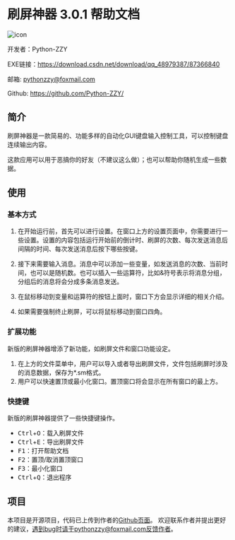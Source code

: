 # 刷屏神器 3.0.1 帮助文档
![icon](https://github.com/Python-ZZY/Spam3.0/tree/main/assets/icon.png)

开发者：Python-ZZY

EXE链接：https://download.csdn.net/download/qq_48979387/87366840

邮箱: pythonzzy@foxmail.com

Github: https://github.com/Python-ZZY/
## 简介
刷屏神器是一款简易的、功能多样的自动化GUI键盘输入控制工具，可以控制键盘连续输出内容。

这款应用可以用于恶搞你的好友（不建议这么做）；也可以帮助你随机生成一些数据。

## 使用
### 基本方式
1. 在开始运行前，首先可以进行设置。在窗口上方的设置页面中，你需要进行一些设置。设置的内容包括运行开始前的倒计时、刷屏的次数、每次发送消息后间隔的时间、每次发送消息后按下哪些按键。

2. 接下来需要输入消息。消息中可以添加一些变量，如发送消息的次数、当前时间，也可以是随机数。也可以插入一些运算符，比如&符号表示将消息分组，分组后的消息将会分成多条消息发送。

3. 在鼠标移动到变量和运算符的按钮上面时，窗口下方会显示详细的相关介绍。

4. 如果需要强制终止刷屏，可以将鼠标移动到窗口四角。

### 扩展功能
新版的刷屏神器增添了新功能，如刷屏文件和窗口功能设定。

1. 在上方的文件菜单中，用户可以导入或者导出刷屏文件，文件包括刷屏时涉及的消息数据，保存为*.sm格式。
2. 用户可以快速置顶或最小化窗口。置顶窗口将会显示在所有窗口的最上方。

### 快捷键
新版的刷屏神器提供了一些快捷键操作。
* <kbd>Ctrl</kbd>+<kbd>O</kbd>：载入刷屏文件
* <kbd>Ctrl</kbd>+<kbd>E</kbd>：导出刷屏文件
* <kbd>F1</kbd>：打开帮助文档
* <kbd>F2</kbd>：置顶/取消置顶窗口
* <kbd>F3</kbd>：最小化窗口
* <kbd>Ctrl</kbd>+<kbd>Q</kbd>：退出程序

## 项目
本项目是开源项目，代码已上传到作者的[Github页面](https://github.com/Python-ZZY/Spam3.0/)。
欢迎联系作者并提出更好的建议，遇到bug时请于pythonzzy@foxmail.com反馈作者。
